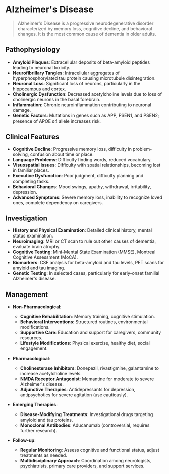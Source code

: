 # Alzheimer's Disease

> Alzheimer's Disease is a progressive neurodegenerative disorder characterized by memory loss, cognitive decline, and behavioral changes. It is the most common cause of dementia in older adults.

## Pathophysiology

- **Amyloid Plaques**: Extracellular deposits of beta-amyloid peptides leading to neuronal toxicity.
- **Neurofibrillary Tangles**: Intracellular aggregates of hyperphosphorylated tau protein causing microtubule disintegration.
- **Neuronal Loss**: Significant loss of neurons, particularly in the hippocampus and cortex.
- **Cholinergic Dysfunction**: Decreased acetylcholine levels due to loss of cholinergic neurons in the basal forebrain.
- **Inflammation**: Chronic neuroinflammation contributing to neuronal damage.
- **Genetic Factors**: Mutations in genes such as APP, PSEN1, and PSEN2; presence of APOE ε4 allele increases risk.

## Clinical Features

- **Cognitive Decline**: Progressive memory loss, difficulty in problem-solving, confusion about time or place.
- **Language Problems**: Difficulty finding words, reduced vocabulary.
- **Visuospatial Issues**: Difficulty with spatial relationships, becoming lost in familiar places.
- **Executive Dysfunction**: Poor judgment, difficulty planning and completing tasks.
- **Behavioral Changes**: Mood swings, apathy, withdrawal, irritability, depression.
- **Advanced Symptoms**: Severe memory loss, inability to recognize loved ones, complete dependency on caregivers.

## Investigation

- **History and Physical Examination**: Detailed clinical history, mental status examination.
- **Neuroimaging**: MRI or CT scan to rule out other causes of dementia, evaluate brain atrophy.
- **Cognitive Testing**: Mini-Mental State Examination (MMSE), Montreal Cognitive Assessment (MoCA).
- **Biomarkers**: CSF analysis for beta-amyloid and tau levels, PET scans for amyloid and tau imaging.
- **Genetic Testing**: In selected cases, particularly for early-onset familial Alzheimer's disease.

## Management

- **Non-Pharmacological**:
  - **Cognitive Rehabilitation**: Memory training, cognitive stimulation.
  - **Behavioral Interventions**: Structured routines, environmental modifications.
  - **Supportive Care**: Education and support for caregivers, community resources.
  - **Lifestyle Modifications**: Physical exercise, healthy diet, social engagement.
- **Pharmacological**:
  - **Cholinesterase Inhibitors**: Donepezil, rivastigmine, galantamine to increase acetylcholine levels.
  - **NMDA Receptor Antagonist**: Memantine for moderate to severe Alzheimer's disease.
  - **Adjunctive Therapies**: Antidepressants for depression, antipsychotics for severe agitation (use cautiously).
- **Emerging Therapies**:

  - **Disease-Modifying Treatments**: Investigational drugs targeting amyloid and tau proteins.
  - **Monoclonal Antibodies**: Aducanumab (controversial, requires further research).

- **Follow-up**:
  - **Regular Monitoring**: Assess cognitive and functional status, adjust treatments as needed.
  - **Multidisciplinary Approach**: Coordination among neurologists, psychiatrists, primary care providers, and support services.

